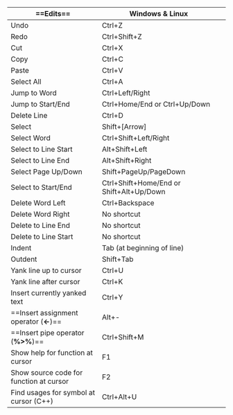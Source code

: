 
| ==Edits==                               | Windows & Linux                          |     |
| --------------------------------------- | ---------------------------------------- | --- |
| Undo                                    | Ctrl+Z                                   |     |
| Redo                                    | Ctrl+Shift+Z                             |     |
| Cut                                     | Ctrl+X                                   |     |
| Copy                                    | Ctrl+C                                   |     |
| Paste                                   | Ctrl+V                                   |     |
| Select All                              | Ctrl+A                                   |     |
| Jump to Word                            | Ctrl+Left/Right                          |     |
| Jump to Start/End                       | Ctrl+Home/End or Ctrl+Up/Down            |     |
| Delete Line                             | Ctrl+D                                   |     |
| Select                                  | Shift+[Arrow]                            |     |
| Select Word                             | Ctrl+Shift+Left/Right                    |     |
| Select to Line Start                    | Alt+Shift+Left                           |     |
| Select to Line End                      | Alt+Shift+Right                          |     |
| Select Page Up/Down                     | Shift+PageUp/PageDown                    |     |
| Select to Start/End                     | Ctrl+Shift+Home/End or Shift+Alt+Up/Down |     |
| Delete Word Left                        | Ctrl+Backspace                           |     |
| Delete Word Right                       | No shortcut                              |     |
| Delete to Line End                      | No shortcut                              |     |
| Delete to Line Start                    | No shortcut                              |     |
| Indent                                  | Tab (at beginning of line)               |     |
| Outdent                                 | Shift+Tab                                |     |
| Yank line up to cursor                  | Ctrl+U                                   |     |
| Yank line after cursor                  | Ctrl+K                                   |     |
| Insert currently yanked text            | Ctrl+Y                                   |     |
| ==Insert assignment operator (**<-**)== | Alt+-                                    |     |
| ==Insert pipe operator (**%>%**)==      | Ctrl+Shift+M                             |     |
| Show help for function at cursor        | F1                                       |     |
| Show source code for function at cursor | F2                                       |     |
| Find usages for symbol at cursor (C++)  | Ctrl+Alt+U                               |     |

